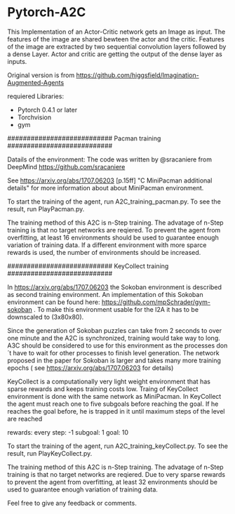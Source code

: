 # Pytorch-A2C

This Implementation of an Actor-Critic network gets an Image as input. The features of the image are shared bewteen the actor and 
the critic. Features of the image are extracted by two sequential convolution layers followed by a dense Layer. Actor and critic 
are getting the output of the dense layer as inputs.

Original version is from 
https://github.com/higgsfield/Imagination-Augmented-Agents

requiered Libraries:

* Pytorch 0.4.1 or later
* Torchvision
* gym

########################### Pacman training ###########################

Datails of the environment:
The code was written by @sracaniere from DeepMind
https://github.com/sracaniere

See https://arxiv.org/abs/1707.06203 [p.15ff] "C MiniPacman additional details" for more information about
about MiniPacman environment.

To start the training of the agent, run A2C_training_pacman.py. To see the result, run PlayPacman.py. 

The training method of this A2C is n-Step training. The advatage of n-Step training is that no target networks are reqiered. To 
prevent the agent from overfitting, at least 16 environments should be used to guarantee enough variation of training data. If a
different environment with more sparce rewards is used, the number of environments should be increased.


########################### KeyCollect training ###########################

In https://arxiv.org/abs/1707.06203 the Sokoban environment is described as second training environment. An implementation 
of this Sokoban environment can be found here: https://github.com/mpSchrader/gym-sokoban . To make this environment usable 
for the I2A it has to be downscaled to (3x80x80).

Since the generation of Sokoban puzzles can take from 2 seconds to over one minute and the A2C is synchronized, training would 
take way to long. A3C should be considered to use for this environment as the processes don´t have to wait for other processes to
finish level generation. The network proposed in the paper for Sokoban is larger and takes many more training epochs (
see https://arxiv.org/abs/1707.06203 for details) 

KeyCollect is a computationally very light weight environment that has sparse rewards and keeps training costs low. Traing of 
KeyCollect environment is done with the same network as MiniPacman. In KeyCollect the agent must reach one to five subgoals 
before reaching the goal. If he reaches the goal before, he is trapped in it until maximum steps of the level are reached

rewards:
every step: -1
subgoal:		1
goal:				10

To start the training of the agent, run A2C_training_keyCollect.py. To see the result, run PlayKeyCollect.py. 

The training method of this A2C is n-Step training. The advatage of n-Step training is that no target networks are reqiered. Due
to very sparse rewards to prevent the agent from overfitting, at least 32 environments should be used to guarantee enough variation 
of training data.  


Feel free to give any feedback or comments.